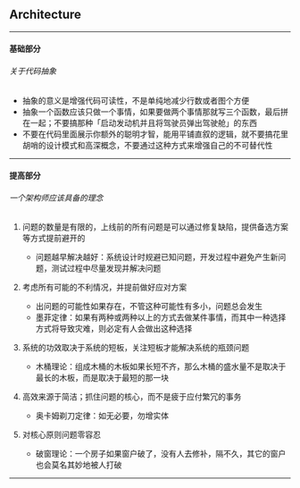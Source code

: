## Architecture

---

#### 基础部分

###### 关于代码抽象

- 抽象的意义是增强代码可读性，不是单纯地减少行数或者图个方便
- 抽象一个函数应该只做一个事情，如果要做两个事情那就写三个函数，最后拼在一起；不要搞那种「启动发动机并且将驾驶员弹出驾驶舱」的东西
- 不要在代码里面展示你额外的聪明才智，能用平铺直叙的逻辑，就不要搞花里胡哨的设计模式和高深概念，不要通过这种方式来增强自己的不可替代性

---

#### 提高部分

###### 一个架构师应该具备的理念

1. 问题的数量是有限的，上线前的所有问题是可以通过修复缺陷，提供备选方案等方式提前避开的
    - 问题越早解决越好：系统设计时规避已知问题，开发过程中避免产生新问题，测试过程中尽量发现并解决问题

2. 考虑所有可能的不利情况，并提前做好应对方案
    - 出问题的可能性如果存在，不管这种可能性有多小，问题总会发生
    - 墨菲定律：如果有两种或两种以上的方式去做某件事情，而其中一种选择方式将导致灾难，则必定有人会做出这种选择

3. 系统的功效取决于系统的短板，关注短板才能解决系统的瓶颈问题
    - 木桶理论：组成木桶的木板如果长短不齐，那么木桶的盛水量不是取决于最长的木板，而是取决于最短的那一块

4. 高效来源于简洁；抓住问题的核心，而不是疲于应付繁冗的事务
    - 奥卡姆剃刀定律：如无必要，勿增实体

5. 对核心原则问题零容忍
    - 破窗理论：一个房子如果窗户破了，没有人去修补，隔不久，其它的窗户也会莫名其妙地被人打破

---













